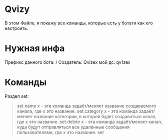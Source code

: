 # Qvizy
В этом Файле, я покажу все команды, которые есть у ботати как его настроить.
# Нужная инфа
Префикс данного бота: /
Создатель: Qvizex
мой дс: qv1zex
# Команды
Раздел set:
> set.name x - эта команда задаёт/меняет название создаваемого канала, где x это название.
> set.category x - эта команда задаёт/меняет название категории, в которой будет создаваться канал, где x это название.
> set.delete x - эта команда задаёт/меняет канал, куда будут отправляться все удалённые сообщения пользователями, где x это название.
set